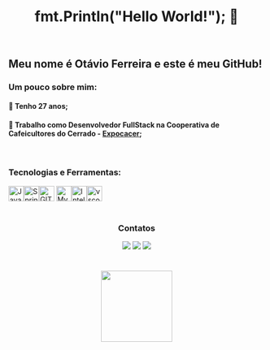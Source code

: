 #  <div align="center"> fmt.Println("Hello World!");  :rocket: </div><br/>

## Meu nome é Otávio Ferreira e este é meu GitHub!

### Um pouco sobre mim: 

####  :hatching_chick: Tenho 27 anos;
####  :office: Trabalho como Desenvolvedor FullStack na Cooperativa de Cafeicultores do Cerrado - [Expocacer](https://expocacer.com.br);
<br/>

### Tecnologias e Ferramentas:
<img src="https://cdn.jsdelivr.net/gh/devicons/devicon/icons/java/java-original.svg" width="30" height="30" title=Java /><img src="https://cdn.jsdelivr.net/gh/devicons/devicon/icons/spring/spring-original.svg" width="30" height="30" title=Spring /><img src="https://cdn.jsdelivr.net/gh/devicons/devicon/icons/git/git-plain.svg" width="30" height="30" title=GIT />
<img src="https://cdn.jsdelivr.net/gh/devicons/devicon/icons/mysql/mysql-original.svg" width="30" height="30" title=MySQL /><img src="https://cdn.jsdelivr.net/gh/devicons/devicon/icons/intellij/intellij-plain.svg" width="30" height="30" title=IntelliJ /><img src="https://cdn.jsdelivr.net/gh/devicons/devicon/icons/vscode/vscode-original.svg" width="30" height="30" title=vscode />
<br/><br/>

### <div align="center">Contatos</div>
<div align="center">
<a href="https://www.linkedin.com/in/otvferreira" target="_blank"><img src="https://img.shields.io/badge/-LinkedIn-%230077B5?style=for-the-badge&logo=linkedin&logoColor=white" target="_blank"></a>  
<a href="https://instagram.com/otvferreira" target="_blank"><img src="https://img.shields.io/badge/-Instagram-%23E4405F?style=for-the-badge&logo=instagram&logoColor=white" target="_blank"></a>
<a href = "mailto:ottvferreira@gmail.com"><img src="https://img.shields.io/badge/Gmail-D14836?style=for-the-badge&logo=gmail&logoColor=white" target="_blank"></a> 
</div>

<h1 align="center"><div>
<a href="https://github.com/otvferreira">
<img height="140em" src="https://github-readme-stats.vercel.app/api/top-langs/?username=otvferreira&layout=compact&langs_count=7&theme=github_dark"/>
</div><h1 />
          
          

        
          



<!--
**otvferreira/otvferreira** is a ✨ _special_ ✨ repository because its `README.md` (this file) appears on your GitHub profile.

Here are some ideas to get you started:

- 🔭 I’m currently working on ...
- 🌱 I’m currently learning ...
- 👯 I’m looking to collaborate on ...
- 🤔 I’m looking for help with ...
- 💬 Ask me about ...
- 📫 How to reach me: ...
- 😄 Pronouns: ...
- ⚡ Fun fact: ...
-->
